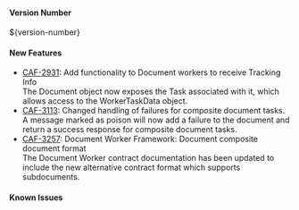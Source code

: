 
#### Version Number
${version-number}

#### New Features
- [CAF-2931](https://jira.autonomy.com/browse/CAF-2931):  Add functionality to Document workers to receive Tracking Info    
  The Document object now exposes the Task associated with it, which allows access to the WorkerTaskData object.
- [CAF-3113](https://jira.autonomy.com/browse/CAF-3113):  Changed handling of failures for composite document tasks.  
  A message marked as poison will now add a failure to the document and return a success response for composite document tasks.
- [CAF-3257](https://jira.autonomy.com/browse/CAF-3257):  Document Worker Framework: Document composite document format  
  The Document Worker contract documentation has been updated to include the new alternative contract format which supports subdocuments.

#### Known Issues
